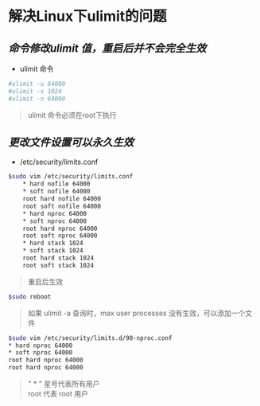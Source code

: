# 解决Linux下ulimit的问题
## *命令修改ulimit 值，重启后并不会完全生效*

- ulimit 命令

```bash
#ulimit -u 64000
#ulimit -s 1024
#ulimit -n 64000
```

> ulimit 命令必须在root下执行

## *更改文件设置可以永久生效*

- /etc/security/limits.conf

```bash
$sudo vim /etc/security/limits.conf
    * hard nofile 64000
    * soft nofile 64000
    root hard nofile 64000
    root soft nofile 64000
    * hard nproc 64000
    * soft nproc 64000
    root hard nproc 64000
    root soft nproc 64000
    * hard stack 1024
    * soft stack 1024
    root hard stack 1024
    root soft stack 1024
```

> 重启后生效

```bash
$sudo reboot
```

> 如果 ulimit -a 查询时，max user processes 没有生效，可以添加一个文件

```bash
$sudo vim /etc/security/limits.d/90-nproc.conf
* hard nproc 64000
* soft nproc 64000
root hard nproc 64000
root hard nproc 64000
```

>  " * " 星号代表所有用户<br>
>  root 代表 root 用户
